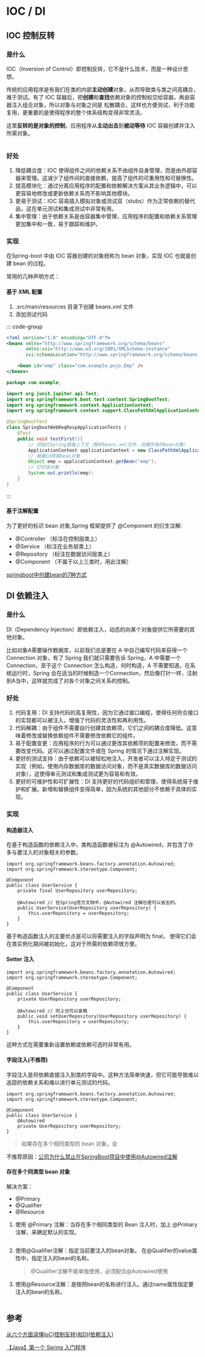 <script setup>
import ImgIocDi1 from '../images/iocdi-1.png'
import ImgIocDi2 from '../images/iocdi-2.png'
import ImgIocDi3 from '../images/iocdi-3.png'
import ImgIocDi4 from '../images/iocdi-4.png'
</script>

# IOC / DI

## IOC 控制反转

### 是什么

IOC（Inversion of Control）即控制反转，它不是什么技术，而是一种设计思想。

传统的应用程序是有我们在类的内部**主动创建**对象，从而导致类与类之间高耦合，难于测试。有了 IOC 容器后，把**创建**和**查找**依赖对象的控制权交给容器，再由容器注入组合对象，所以对象与对象之间是 松散耦合，这样也方便测试，利于功能复用，更重要的是使得程序的整个体系结构变得非常灵活。

这里**反转的是对象的控制**，应用程序从**主动出击**到**被动等待** IOC 容器创建并注入所需对象。

<Image :src="ImgIocDi1" />

### 好处

1. 降低耦合度：IOC 使得组件之间的依赖关系不由组件自身管理，而是由外部容器来管理。这减少了组件间的直接依赖，提高了组件的可重用性和可替换性。
2. 提高模块化：通过分离应用程序的配置和依赖解决方案从其业务逻辑中，可以更容易地修改或更新依赖关系而不影响其他模块。
3. 更易于测试：IOC 容易插入模拟对象或测试双（stubs）作为正常依赖的替代品，这在单元测试和集成测试中非常有用。
4. 集中管理：由于依赖关系是由容器集中管理，应用程序的配置和依赖关系管理更加集中和一致，易于跟踪和维护。

### 实现

在Spring-boot 中由 IOC 容器创建的对象统称为 bean 对象，实现 IOC 也就是创建 bean 的过程。

常用的几种声明方式：

#### 基于 XML 配置

1. .src/main/resources 目录下创建 beans.xml 文件
2. 添加测试代码

::: code-group

```xml [beans.xml]
<?xml version="1.0" encoding="UTF-8"?>
<beans xmlns="http://www.springframework.org/schema/beans"
       xmlns:xsi="http://www.w3.org/2001/XMLSchema-instance"
       xsi:schemaLocation="http://www.springframework.org/schema/beans http://www.springframework.org/schema/beans/spring-beans.xsd">

    <bean id="emp" class="com.example.pojo.Emp" />
</beans>
```

```java [SpringbootWebReqRespApplicationTests.java]
package com.example;

import org.junit.jupiter.api.Test;
import org.springframework.boot.test.context.SpringBootTest;
import org.springframework.context.ApplicationContext;
import org.springframework.context.support.ClassPathXmlApplicationContext;

@SpringBootTest
class SpringbootWebReqRespApplicationTests {
    @Test
    public void testFirst(){
        // 初始化Spring容器上下文（解析beans.xml文件，创建所有的bean对象）
        ApplicationContext applicationContext = new ClassPathXmlApplicationContext("beans.xml");
        // 根据id获取bean对象
        Object emp = applicationContext.getBean("emp");
        // 打印该对象
        System.out.println(emp);
    }
}
```

:::

#### 基于注解配置

为了更好的标识 bean 对象,Spring 框架提供了 @Component 的衍生注解:

- @Controller （标注在控制层类上）
- @Service （标注在业务层类上）
- @Repository （标注在数据访问层类上）
- @Component （不属于以上三类时，用此注解）

[springboot中创建bean的7种方式](https://juejin.cn/post/7226696723354370085?searchId=2024051416214165E2AE301714E50D0407)

## DI 依赖注入

### 是什么

DI（Dependency Injection）即依赖注入，动态的向某个对象提供它所需要的其他对象。

比如对象A需要操作数据库，以前我们总是要在 A 中自己编写代码来获得一个 Connection 对象，有了 Spring 我们就只需要告诉 Spring，A 中需要一个 Connection，至于这个 Connection 怎么构造，何时构造，A 不需要知道。在系统运行时，Spring 会在适当的时候制造一个Connection，然后像打针一样，注射到A当中，这样就完成了对各个对象之间关系的控制。

### 好处

1. 代码复用：DI 支持代码的高复用性，因为它通过接口编程，使得任何符合接口的实现都可以被注入，增强了代码的灵活性和再利用性。
2. 代码解耦：由于组件不需要自行创建其依赖项，它们之间的耦合度降低。这意味着修改或替换依赖组件不需要修改依赖它的组件。
3. 易于配置变更：应用程序的行为可以通过更改其依赖项的配置来修改，而不需要改变代码。这可以通过配置文件或在 Spring 的情况下通过注解实现。
4. 更好的测试支持：由于依赖可以被轻松地注入，开发者可以注入特定于测试的实现（例如，使用内存数据库的数据访问对象，而不是真实数据库的数据访问对象），这使得单元测试和集成测试更为容易和有效。
5. 更好的可维护性和可扩展性：DI 支持更好的代码组织和管理，使得系统易于维护和扩展。新增和替换组件变得简单，因为系统的其他部分不依赖于具体的实现。

### 实现

#### 构造器注入

在基于构造函数的依赖注入中，类构造函数被标注为 @Autowired，并包含了许多与要注入的对象相关的参数。

```java{8}
import org.springframework.beans.factory.annotation.Autowired;
import org.springframework.stereotype.Component;

@Component
public class UserService {
    private final UserRepository userRepository;

    @Autowired // 在Spring官方文档中，@Autowired 注解也是可以省去的。
    public UserService(UserRepository userRepository) {
        this.userRepository = userRepository;
    }
}
```

基于构造函数注入的主要优点是可以将需要注入的字段声明为 final， 使得它们会在类实例化期间被初始化，这对于所需的依赖项很方便。

#### Setter 注入

```java{8}
import org.springframework.beans.factory.annotation.Autowired;
import org.springframework.stereotype.Component;

@Component
public class UserService {
    private UserRepository userRepository;

    @Autowired // 同上也可以省略
    public void setUserRepository(UserRepository userRepository) {
        this.userRepository = userRepository;
    }
}
```

这种方式在需要重新设置依赖或依赖可选时非常有用。

#### 字段注入(不推荐)

字段注入是将依赖直接注入到类的字段中。这种方法简单快速，但它可能导致难以追踪的依赖关系和难以进行单元测试的代码。

```java{6}
import org.springframework.beans.factory.annotation.Autowired;
import org.springframework.stereotype.Component;

@Component
public class UserService {
    @Autowired
    private UserRepository userRepository;
}
```

> 如果存在多个相同类型的 bean 对象。会

不推荐原因：[公司为什么禁止在SpringBoot项目中使用@Autowired注解](https://juejin.cn/post/7275009721760432168#heading-5)

#### 存在多个同类型 bean 对象

解决方案：

- @Primary
- @Qualifier
- @Resource

1. 使用 @Primary 注解：当存在多个相同类型的 Bean 注入时，加上 @Primary 注解，来确定默认的实现。

<Image :src="ImgIocDi2" />

2. 使用@Qualifier注解：指定当前要注入的bean对象。 在@Qualifier的value属性中，指定注入的bean的名称。

   > @Qualifier注解不能单独使用，必须配合@Autowired使用
   > <Image :src="ImgIocDi3" />

3. 使用@Resource注解：是按照bean的名称进行注入。通过name属性指定要注入的bean的名称。

<Image :src="ImgIocDi4" />

## 参考

[从六个方面读懂IoC(控制反转)和DI(依赖注入)](https://juejin.cn/post/6901853709819445262?searchId=20240403142552CE5BF360F0ED97752125)

[【Java】第一个 Spring 入门程序](https://juejin.cn/post/7297094079116345355#heading-9)

<!-- ## 什么是 IOC / DI
https://juejin.cn/post/7297002272986120230#heading-13

### IOC

### DI

https://juejin.cn/post/6901853709819445262?searchId=20240411171554B983B2D5DFD62117F11E#heading-7


1.注入bean
2.请求注释 @RestController  = @Controller+@ResponseBody
3.nginx


注解：
@Component 将当前类交给IOC容器管理
@Autowired 自动装配（依赖注入）

￼
Bean组件扫描
@SpringBootApplication 具有包扫描作用，默认扫描当前包及其子包

@Autowired 默认是按照类型(interface)进行，如果存在多个相同类型的bean， 將会错误
￼
@Primary 想要那个生效 就在那个Bean上书写
@Qulifier  在@Autowired注解上指定具体的bean @Qulifer(“类名首字母小写(默认)”)
@Resource 在@Autowired注解上指定具体的bean的name

@Resource是JDK提供 其他则是SpringBoot框架提供
￼
￼



open={visible} modal显示需要修改
bodyStyle移除
localStorage.getItem('antd-pro-authority')) 权限相关获取修改
const carryBookRole = JSON.parse(localStorage.getItem('user')).permissions.includes(
    'update book author',
  );

type="danger" 需要替换

access?.['off Shelf UGC']

type="primary"
              danger

现在使用antdesignpro组件库的ProFormDateTimePicker组件，需要禁选当前时间之前的时间，需要具体到年月日时分秒

@ant-design/pro-table
@ant-design/pro-form

~antd/es/style/themes/default.less

@umijs/preset-ui/lib/bubble/utils

from 'umi'

@ant-design/pro-components

1.框架升级的优点
2.新增两个部署节点，chapter内部新增切换按钮


 -->

